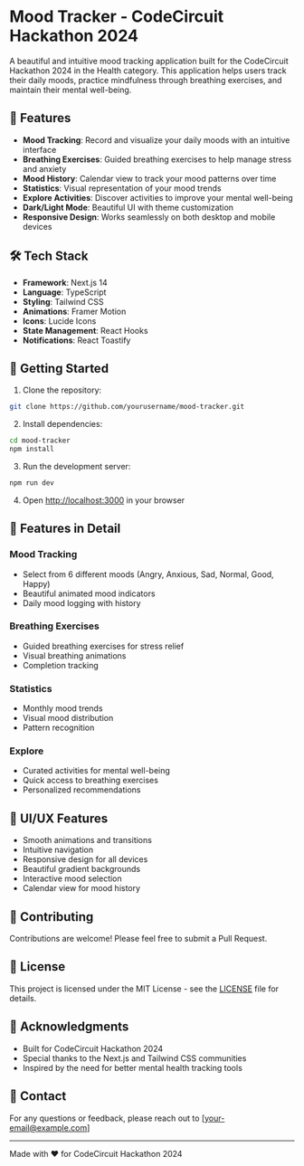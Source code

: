 # Mood Tracker - CodeCircuit Hackathon 2024

A beautiful and intuitive mood tracking application built for the CodeCircuit Hackathon 2024 in the Health category. This application helps users track their daily moods, practice mindfulness through breathing exercises, and maintain their mental well-being.

## 🌟 Features

- **Mood Tracking**: Record and visualize your daily moods with an intuitive interface
- **Breathing Exercises**: Guided breathing exercises to help manage stress and anxiety
- **Mood History**: Calendar view to track your mood patterns over time
- **Statistics**: Visual representation of your mood trends
- **Explore Activities**: Discover activities to improve your mental well-being
- **Dark/Light Mode**: Beautiful UI with theme customization
- **Responsive Design**: Works seamlessly on both desktop and mobile devices

## 🛠️ Tech Stack

- **Framework**: Next.js 14
- **Language**: TypeScript
- **Styling**: Tailwind CSS
- **Animations**: Framer Motion
- **Icons**: Lucide Icons
- **State Management**: React Hooks
- **Notifications**: React Toastify

## 🚀 Getting Started

1. Clone the repository:

```bash
git clone https://github.com/yourusername/mood-tracker.git
```

2. Install dependencies:

```bash
cd mood-tracker
npm install
```

3. Run the development server:

```bash
npm run dev
```

4. Open [http://localhost:3000](http://localhost:3000) in your browser

## 📱 Features in Detail

### Mood Tracking

- Select from 6 different moods (Angry, Anxious, Sad, Normal, Good, Happy)
- Beautiful animated mood indicators
- Daily mood logging with history

### Breathing Exercises

- Guided breathing exercises for stress relief
- Visual breathing animations
- Completion tracking

### Statistics

- Monthly mood trends
- Visual mood distribution
- Pattern recognition

### Explore

- Curated activities for mental well-being
- Quick access to breathing exercises
- Personalized recommendations

## 🎨 UI/UX Features

- Smooth animations and transitions
- Intuitive navigation
- Responsive design for all devices
- Beautiful gradient backgrounds
- Interactive mood selection
- Calendar view for mood history

## 🤝 Contributing

Contributions are welcome! Please feel free to submit a Pull Request.

## 📝 License

This project is licensed under the MIT License - see the [LICENSE](LICENSE) file for details.

## 🙏 Acknowledgments

- Built for CodeCircuit Hackathon 2024
- Special thanks to the Next.js and Tailwind CSS communities
- Inspired by the need for better mental health tracking tools

## 📧 Contact

For any questions or feedback, please reach out to [your-email@example.com]

---

Made with ❤️ for CodeCircuit Hackathon 2024
